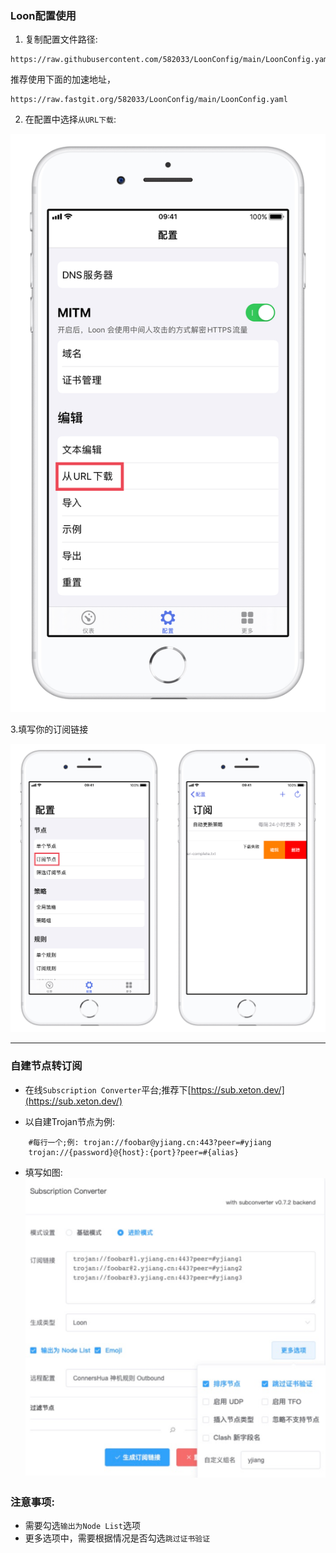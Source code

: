 
### Loon配置使用

1. 复制配置文件路径:
```
https://raw.githubusercontent.com/582033/LoonConfig/main/LoonConfig.yaml
```
推荐使用下面的加速地址，
```
https://raw.fastgit.org/582033/LoonConfig/main/LoonConfig.yaml
```
2. 在配置中选择`从URL下载`:

![从url下载](https://raw.githubusercontent.com/582033/LoonConfig/main/sta/conf1.jpg)

3.填写你的订阅链接

![填写订阅链接](https://raw.githubusercontent.com/582033/LoonConfig/main/sta/conf2.jpg)


---

### 自建节点转订阅
* 在线`Subscription Converter`平台;推荐下[https://sub.xeton.dev/](https://sub.xeton.dev/)

* 以自建Trojan节点为例:
```
	#每行一个;例: trojan://foobar@yjiang.cn:443?peer=#yjiang
	trojan://{password}@{host}:{port}?peer=#{alias}
```

* 填写如图:
![示例](https://raw.githubusercontent.com/582033/LoonConfig/main/sta/example.png)

### 注意事项:
* 需要勾选`输出为Node List`选项
* 更多选项中，需要根据情况是否勾选`跳过证书验证`
